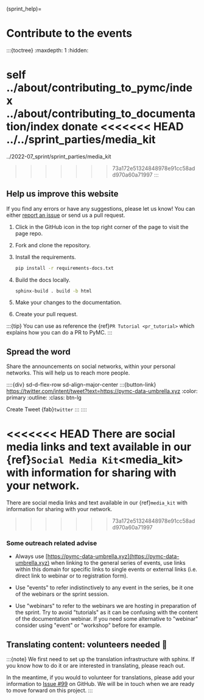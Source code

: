(sprint_help)=
# Contribute to the events

:::{toctree}
:maxdepth: 1
:hidden:

self
../about/contributing_to_pymc/index
../about/contributing_to_documentation/index
donate
<<<<<<< HEAD
../../sprint_parties/media_kit
=======
../2022-07_sprint/sprint_parties/media_kit
>>>>>>> 73a172e51324848978e91cc58add970a60a71997
:::

## Help us improve this website

If you find any errors or have any suggestions, please let us know! You can either [report an issue](https://github.com/pymc-devs/pymc-data-umbrella/issues/new) or send us a pull request.

1. Click in the GitHub icon in the top right corner of the page to visit the page repo.

2. Fork and clone the repository.

3. Install the requirements.

    ```bash
    pip install -r requirements-docs.txt
    ```

4. Build the docs locally.

    ```bash
    sphinx-build . build -b html
    ```

5. Make your changes to the documentation.

6. Create your pull request.

:::{tip}
You can use as reference the {ref}`PR Tutorial <pr_tutorial>` which explains how you can do a PR to PyMC.
:::

## Spread the word

Share the announcements on social networks, within your personal networks. This will help us to reach more people.

::::{div} sd-d-flex-row sd-align-major-center
:::{button-link} https://twitter.com/intent/tweet?text=https://pymc-data-umbrella.xyz
:color: primary
:outline:
:class: btn-lg

Create Tweet {fab}`twitter`
:::
::::

<<<<<<< HEAD
There are social media links and text available in our {ref}`Social Media Kit`<media_kit> with information for sharing with your network.
=======
There are social media links and text available in our {ref}`media_kit` with information for sharing with your network.
>>>>>>> 73a172e51324848978e91cc58add970a60a71997

### Some outreach related advise

* Always use [https://pymc-data-umbrella.xyz](https://pymc-data-umbrella.xyz) when linking
  to the general series of events, use links within this domain for specific links to single
  events or external links (i.e. direct link to webinar or to registration form).

* Use "events" to refer indistinctively to any event in the series, be it one of the webinars or the
  sprint session.
* Use "webinars" to refer to the webinars we are hosting in preparation of the sprint. Try
  to avoid "tutorials" as it can be confusing with the content of the documentation webinar.
  If you need some alternative to "webinar" consider using "event" or "workshop" before for example.

## Translating content: volunteers needed 🙌

:::{note}
We first need to set up the translation infrastructure with sphinx. If you know how to do it or are interested in translating, please reach out.

In the meantime, if you would to volunteer for translations, please add your information to [Issue #99](https://github.com/pymc-devs/pymc-data-umbrella/issues/99) on GitHub. We will be in touch when we are ready to move forward on this project.
:::
